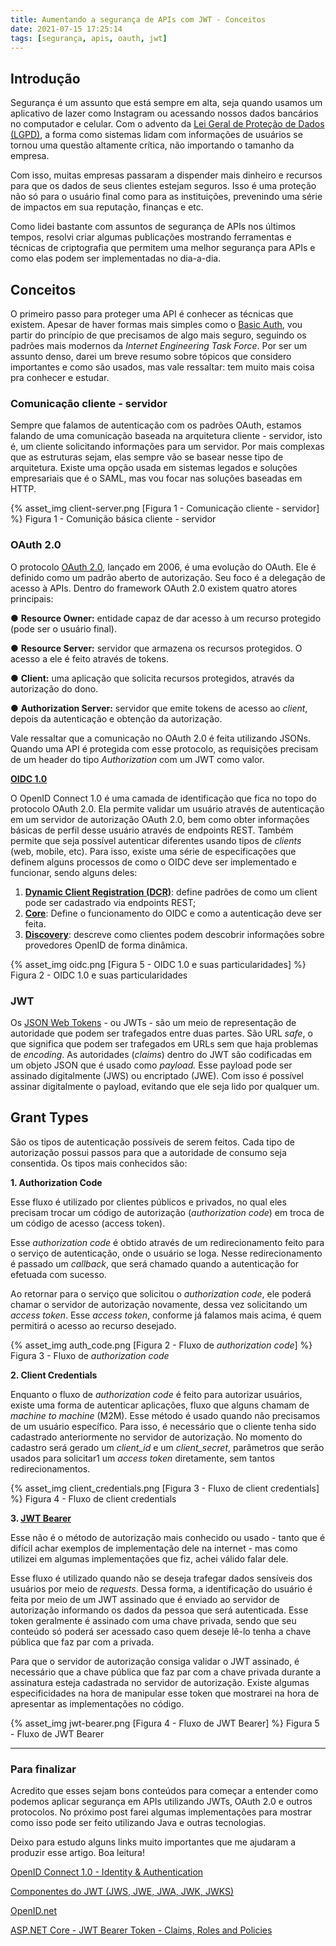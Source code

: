 ```yaml
---
title: Aumentando a segurança de APIs com JWT - Conceitos
date: 2021-07-15 17:25:14
tags: [segurança, apis, oauth, jwt]
---
```


## Introdução

Segurança é um assunto que está sempre em alta, seja quando usamos um aplicativo de lazer como Instagram ou acessando nossos dados bancários no computador e celular. Com o advento da [Lei Geral de Proteção de Dados (LGPD)](https://www.serpro.gov.br/lgpd/menu/a-lgpd/o-que-muda-com-a-lgpd), a forma como sistemas lidam com informações de usuários se tornou uma questão altamente crítica, não importando o tamanho da empresa.

Com isso, muitas empresas passaram a dispender mais dinheiro e recursos para que os dados de seus clientes estejam seguros. Isso é uma proteção não só para o usuário final como para as instituições, prevenindo uma série de impactos em sua reputação, finanças e etc.

Como lidei bastante com assuntos de segurança de APIs nos últimos tempos, resolvi criar algumas publicações mostrando ferramentas e técnicas de criptografia que permitem uma melhor segurança para APIs e como elas podem ser implementadas no dia-a-dia.


## Conceitos

O primeiro passo para proteger uma API é conhecer as técnicas que existem. Apesar de haver formas mais simples como o [Basic Auth](https://datatracker.ietf.org/doc/html/rfc7617), vou partir do princípio de que precisamos de algo mais seguro, seguindo os padrões mais modernos da *Internet Engineering Task Force*. Por ser um assunto denso, darei um breve resumo sobre tópicos que considero importantes e como são usados, mas vale ressaltar: tem muito mais coisa pra conhecer e estudar.

### Comunicação cliente - servidor

Sempre que falamos de autenticação com os padrões OAuth, estamos falando de uma comunicação baseada na arquitetura cliente - servidor, isto é, um cliente solicitando informações para um servidor. Por mais complexas que as estruturas sejam, elas sempre vão se basear nesse tipo de arquitetura. Existe uma opção usada em sistemas legados e soluções empresariais que é o SAML, mas vou focar nas soluções baseadas em HTTP.

{% asset_img client-server.png  [Figura 1 - Comunicação cliente - servidor] %}
Figura 1 - Comunição básica cliente - servidor


### OAuth 2.0

O protocolo [OAuth 2.0](https://datatracker.ietf.org/doc/html/rfc6749), lançado em 2006, é uma evolução do OAuth. Ele é definido como um padrão aberto de autorização. Seu foco é a delegação de acesso à APIs. Dentro do framework OAuth 2.0 existem quatro atores principais:

● **Resource Owner:** entidade capaz de dar acesso à um recurso protegido (pode ser o usuário final).

● **Resource Server:** servidor que armazena os recursos protegidos. O acesso a ele é feito através de tokens.

● **Client:** uma aplicação que solicita recursos protegidos, através da autorização do dono.

● **Authorization Server:** servidor que emite tokens de acesso ao *client*, depois da autenticação e obtenção da autorização.

Vale ressaltar que a comunicação no OAuth 2.0 é feita utilizando JSONs. Quando uma API é protegida com esse protocolo, as requisições precisam de um header do tipo *Authorization* com um JWT como valor.

**[OIDC 1.0](https://www.linkedin.com/pulse/aspnet-core-jwt-bearer-token-claims-roles-policies-alex-tochetto/)**

O OpenID Connect 1.0 é uma camada de identificação que fica no topo do protocolo OAuth 2.0. Ela permite validar um usuário através de autenticação em um servidor de autorização OAuth 2.0, bem como obter informações básicas de perfil desse usuário através de endpoints REST. Também permite que seja possível autenticar diferentes usando tipos de *clients* (web, mobile, etc). Para isso, existe uma série de especificações que definem alguns processos de como o OIDC deve ser implementado e funcionar, sendo alguns deles:

1. **[Dynamic Client Registration (DCR)](https://openid.net/specs/openid-connect-registration-1_0.html)**: define padrões de como um client pode ser cadastrado via endpoints REST;
2. **[Core](https://openid.net/specs/openid-connect-core-1_0.html)**: Define o funcionamento do OIDC e como a autenticação deve ser feita.
3. **[Discovery](https://openid.net/specs/openid-connect-discovery-1_0.html)**: descreve como clientes podem descobrir informações sobre provedores OpenID de forma dinâmica.

{% asset_img oidc.png  [Figura 5 - OIDC 1.0 e suas particularidades] %}
Figura 2 - OIDC 1.0 e suas particularidades

### JWT

Os [JSON Web Tokens](https://datatracker.ietf.org/doc/html/rfc7519) - ou JWTs - são um meio de representação de autoridade que podem ser trafegados entre duas partes. São URL *safe*, o que significa que podem ser trafegados em URLs sem que haja problemas de *encoding*. As autoridades (*claims*) dentro do JWT são codificadas em um objeto JSON que é usado como *payload.* Esse payload pode ser assinado digitalmente (JWS) ou encriptado (JWE). Com isso é possível assinar digitalmente o payload, evitando que ele seja lido por qualquer um.

## Grant Types

São os tipos de autenticação possíveis de serem feitos. Cada tipo de autorização possui passos para que a autoridade de consumo seja consentida. Os tipos mais conhecidos são:

**1. Authorization Code**

Esse fluxo é utilizado por clientes públicos e privados, no qual eles precisam trocar um código de autorização (*authorization code*) em troca de um código de acesso (access token).

Esse *authorization code* é obtido através de um redirecionamento feito para o serviço de autenticação, onde o usuário se loga. Nesse redirecionamento é passado um *callback*, que será chamado quando a autenticação for efetuada com sucesso. 

Ao retornar para o serviço que solicitou o *authorization code*, ele poderá chamar o servidor de autorização novamente, dessa vez solicitando um *access token*. Esse *access token*, conforme já falamos mais acima, é quem permitirá o acesso ao recurso desejado.

{% asset_img auth_code.png  [Figura 2 - Fluxo de *authorization code*] %}
Figura 3 - Fluxo de *authorization code*


**2. Client Credentials**

Enquanto o fluxo de *authorization code* é feito para autorizar usuários, existe uma forma de autenticar aplicações, fluxo que alguns chamam de *machine to machine* (M2M). Esse método é usado quando não precisamos de um usuário específico. Para isso, é necessário que o cliente tenha sido cadastrado anteriormente no servidor de autorização. No momento do cadastro será gerado um *client_id* e um *client_secret*, parâmetros que serão usados para solicitar1 um *access token* diretamente, sem tantos redirecionamentos. 

{% asset_img client_credentials.png  [Figura 3 - Fluxo de client credentials] %}
Figura 4 - Fluxo de client credentials


**3. [JWT Bearer](https://datatracker.ietf.org/doc/html/rfc7523)**

Esse não é o método de autorização mais conhecido ou usado - tanto que é difícil achar exemplos de implementação dele na internet - mas como utilizei em algumas implementações que fiz, achei válido falar dele. 

Esse fluxo é utilizado quando não se deseja trafegar dados sensíveis dos usuários por meio de *requests*. Dessa forma, a identificação do usuário é feita por meio de um JWT assinado que é enviado ao servidor de autorização informando os dados da pessoa que será autenticada. Esse token geralmente é assinado com uma chave privada, sendo que seu conteúdo só poderá ser acessado caso quem deseje lê-lo tenha a chave pública que faz par com a privada. 

Para que o servidor de autorização consiga validar o JWT assinado, é necessário que a chave pública que faz par com a chave privada durante a assinatura esteja cadastrada no servidor de autorização. Existe algumas especificidades na hora de manipular esse token que mostrarei na hora de apresentar as implementações no código.


{% asset_img jwt-bearer.png  [Figura 4 - Fluxo de JWT Bearer] %}
Figura 5 - Fluxo de JWT Bearer

---

### Para finalizar

Acredito que esses sejam bons conteúdos para começar a entender como podemos aplicar segurança em APIs utilizando JWTs, OAuth 2.0 e outros protocolos. No próximo post farei algumas implementações para mostrar como isso pode ser feito utilizando Java e outras tecnologias.

Deixo para estudo alguns links muito importantes que me ajudaram a produzir esse artigo. Boa leitura!

[OpenID Connect 1.0 - Identity & Authentication](https://developer.orange.com/tech_guide/openid-connect-1-0/)

[Componentes do JWT (JWS, JWE, JWA, JWK, JWKS)](https://www.brunobrito.net.br/jose-jwt-jws-jwe-jwa-jwk-jwks/)

[OpenID.net](https://openid.net/)

[ASP.NET Core - JWT Bearer Token - Claims, Roles and Policies](https://www.linkedin.com/pulse/aspnet-core-jwt-bearer-token-claims-roles-policies-alex-tochetto/)